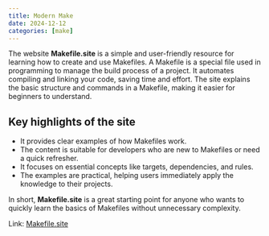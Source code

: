 ```yaml
---
title: Modern Make
date: 2024-12-12
categories: [make]
---
```


The website **Makefile.site** is a simple and user-friendly resource for learning how to create and use Makefiles. A Makefile is a special file used in programming to manage the build process of a project. It automates compiling and linking your code, saving time and effort. The site explains the basic structure and commands in a Makefile, making it easier for beginners to understand.

## Key highlights of the site

- It provides clear examples of how Makefiles work.
- The content is suitable for developers who are new to Makefiles or need a quick refresher.
- It focuses on essential concepts like targets, dependencies, and rules.
- The examples are practical, helping users immediately apply the knowledge to their projects.

In short, **Makefile.site** is a great starting point for anyone who wants to quickly learn the basics of Makefiles without unnecessary complexity.

Link: [Makefile.site](https://makefile.site/)
